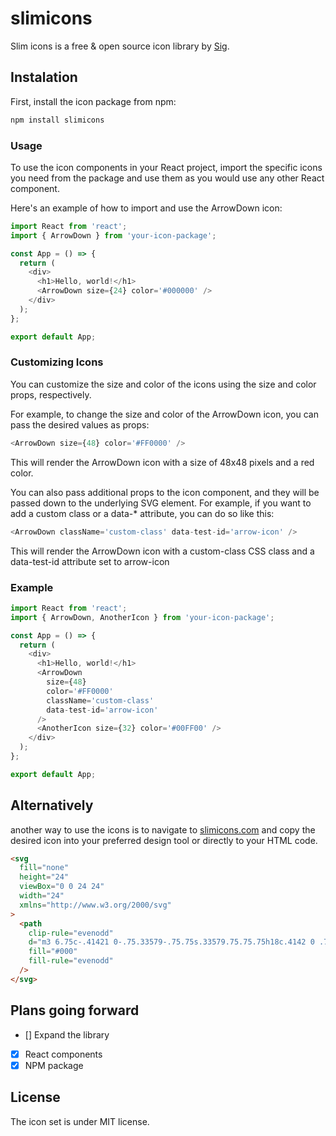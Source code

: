 # slimicons

Slim icons is a free &amp; open source icon library by [Sig](https://twitter.com/GSigurdarson).

## Instalation

First, install the icon package from npm:

```bash
npm install slimicons
```

### Usage

To use the icon components in your React project, import the specific icons you need from the package and use them as you would use any other React component.

Here's an example of how to import and use the ArrowDown icon:

```javascript
import React from 'react';
import { ArrowDown } from 'your-icon-package';

const App = () => {
  return (
    <div>
      <h1>Hello, world!</h1>
      <ArrowDown size={24} color='#000000' />
    </div>
  );
};

export default App;
```

### Customizing Icons

You can customize the size and color of the icons using the size and color props, respectively.

For example, to change the size and color of the ArrowDown icon, you can pass the desired values as props:

```javascript
<ArrowDown size={48} color='#FF0000' />
```

This will render the ArrowDown icon with a size of 48x48 pixels and a red color.

You can also pass additional props to the icon component, and they will be passed down to the underlying SVG element. For example, if you want to add a custom class or a data-\* attribute, you can do so like this:

```javascript
<ArrowDown className='custom-class' data-test-id='arrow-icon' />
```

This will render the ArrowDown icon with a custom-class CSS class and a data-test-id attribute set to arrow-icon

### Example

```javascript
import React from 'react';
import { ArrowDown, AnotherIcon } from 'your-icon-package';

const App = () => {
  return (
    <div>
      <h1>Hello, world!</h1>
      <ArrowDown
        size={48}
        color='#FF0000'
        className='custom-class'
        data-test-id='arrow-icon'
      />
      <AnotherIcon size={32} color='#00FF00' />
    </div>
  );
};

export default App;
```

## Alternatively

another way to use the icons is to navigate to [slimicons.com](https://slimicons.com) and copy the desired icon into your preferred design tool or directly to your HTML code.

```html
<svg
  fill="none"
  height="24"
  viewBox="0 0 24 24"
  width="24"
  xmlns="http://www.w3.org/2000/svg"
>
  <path
    clip-rule="evenodd"
    d="m3 6.75c-.41421 0-.75.33579-.75.75s.33579.75.75.75h18c.4142 0 .75-.33579.75-.75s-.3358-.75-.75-.75zm0 9c-.41421 0-.75.3358-.75.75s.33579.75.75.75h18c.4142 0 .75-.3358.75-.75s-.3358-.75-.75-.75zm-.75-2.25c0-.4142.33579-.75.75-.75h18c.4142 0 .75.3358.75.75s-.3358.75-.75.75h-18c-.41421 0-.75-.3358-.75-.75zm.75-3.75c-.41421 0-.75.3358-.75.75s.33579.75.75.75h18c.4142 0 .75-.3358.75-.75s-.3358-.75-.75-.75z"
    fill="#000"
    fill-rule="evenodd"
  />
</svg>
```

## Plans going forward

- [] Expand the library
- [x] React components
- [x] NPM package

## License

The icon set is under MIT license.
